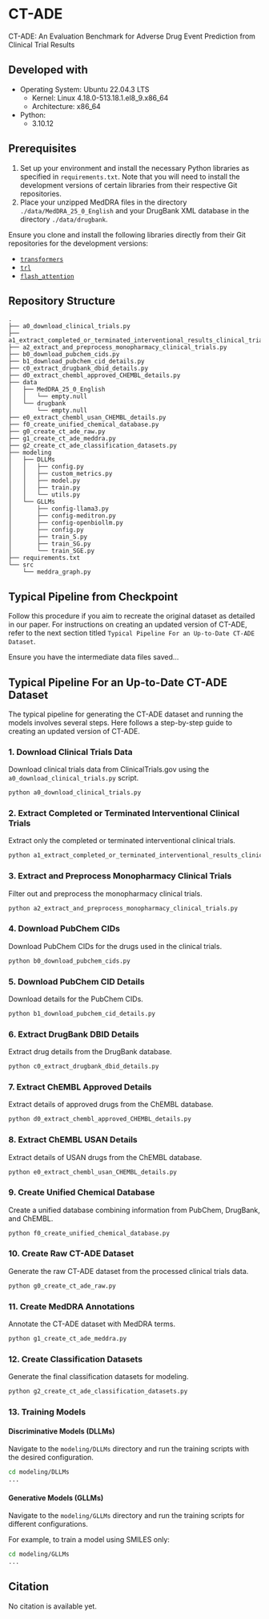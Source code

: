 # CT-ADE
CT-ADE: An Evaluation Benchmark for Adverse Drug Event Prediction from Clinical Trial Results

## Developed with

- Operating System: Ubuntu 22.04.3 LTS
    - Kernel: Linux 4.18.0-513.18.1.el8_9.x86_64
    - Architecture: x86_64
- Python:
    - 3.10.12

## Prerequisites

1. Set up your environment and install the necessary Python libraries as specified in `requirements.txt`. Note that you will need to install the development versions of certain libraries from their respective Git repositories.
2. Place your unzipped MedDRA files in the directory `./data/MedDRA_25_0_English` and your DrugBank XML database in the directory `./data/drugbank`.

Ensure you clone and install the following libraries directly from their Git repositories for the development versions:

- [`transformers`](https://github.com/huggingface/transformers)
- [`trl`](https://github.com/huggingface/trl)
- [`flash_attention`](https://github.com/Dao-AILab/flash-attention)

## Repository Structure

```plaintext
.
├── a0_download_clinical_trials.py
├── a1_extract_completed_or_terminated_interventional_results_clinical_trials.py
├── a2_extract_and_preprocess_monopharmacy_clinical_trials.py
├── b0_download_pubchem_cids.py
├── b1_download_pubchem_cid_details.py
├── c0_extract_drugbank_dbid_details.py
├── d0_extract_chembl_approved_CHEMBL_details.py
├── data
│   ├── MedDRA_25_0_English
│   │   └── empty.null
│   └── drugbank
│       └── empty.null
├── e0_extract_chembl_usan_CHEMBL_details.py
├── f0_create_unified_chemical_database.py
├── g0_create_ct_ade_raw.py
├── g1_create_ct_ade_meddra.py
├── g2_create_ct_ade_classification_datasets.py
├── modeling
│   ├── DLLMs
│   │   ├── config.py
│   │   ├── custom_metrics.py
│   │   ├── model.py
│   │   ├── train.py
│   │   └── utils.py
│   └── GLLMs
│       ├── config-llama3.py
│       ├── config-meditron.py
│       ├── config-openbiollm.py
│       ├── config.py
│       ├── train_S.py
│       ├── train_SG.py
│       └── train_SGE.py
├── requirements.txt
└── src
    └── meddra_graph.py
```

## Typical Pipeline from Checkpoint

Follow this procedure if you aim to recreate the original dataset as detailed in our paper. For instructions on creating an updated version of CT-ADE, refer to the next section titled `Typical Pipeline For an Up-to-Date CT-ADE Dataset`.

Ensure you have the intermediate data files saved...

## Typical Pipeline For an Up-to-Date CT-ADE Dataset

The typical pipeline for generating the CT-ADE dataset and running the models involves several steps. Here follows a step-by-step guide to creating an updated version of CT-ADE.

### 1. Download Clinical Trials Data

Download clinical trials data from ClinicalTrials.gov using the `a0_download_clinical_trials.py` script.

```bash
python a0_download_clinical_trials.py
```

### 2. Extract Completed or Terminated Interventional Clinical Trials

Extract only the completed or terminated interventional clinical trials.

```bash
python a1_extract_completed_or_terminated_interventional_results_clinical_trials.py
```

### 3. Extract and Preprocess Monopharmacy Clinical Trials

Filter out and preprocess the monopharmacy clinical trials.

```bash
python a2_extract_and_preprocess_monopharmacy_clinical_trials.py
```

### 4. Download PubChem CIDs

Download PubChem CIDs for the drugs used in the clinical trials.

```bash
python b0_download_pubchem_cids.py
```

### 5. Download PubChem CID Details

Download details for the PubChem CIDs.

```bash
python b1_download_pubchem_cid_details.py
```

### 6. Extract DrugBank DBID Details

Extract drug details from the DrugBank database.

```bash
python c0_extract_drugbank_dbid_details.py
```

### 7. Extract ChEMBL Approved Details

Extract details of approved drugs from the ChEMBL database.

```bash
python d0_extract_chembl_approved_CHEMBL_details.py
```

### 8. Extract ChEMBL USAN Details

Extract details of USAN drugs from the ChEMBL database.

```bash
python e0_extract_chembl_usan_CHEMBL_details.py
```

### 9. Create Unified Chemical Database

Create a unified database combining information from PubChem, DrugBank, and ChEMBL.

```bash
python f0_create_unified_chemical_database.py
```

### 10. Create Raw CT-ADE Dataset

Generate the raw CT-ADE dataset from the processed clinical trials data.

```bash
python g0_create_ct_ade_raw.py
```

### 11. Create MedDRA Annotations

Annotate the CT-ADE dataset with MedDRA terms.

```bash
python g1_create_ct_ade_meddra.py
```

### 12. Create Classification Datasets

Generate the final classification datasets for modeling.

```bash
python g2_create_ct_ade_classification_datasets.py
```

### 13. Training Models

#### Discriminative Models (DLLMs)

Navigate to the `modeling/DLLMs` directory and run the training scripts with the desired configuration.

```bash
cd modeling/DLLMs
...
```

#### Generative Models (GLLMs)

Navigate to the `modeling/GLLMs` directory and run the training scripts for different configurations.

For example, to train a model using SMILES only:

```bash
cd modeling/GLLMs
...
```

## Citation

No citation is available yet.
